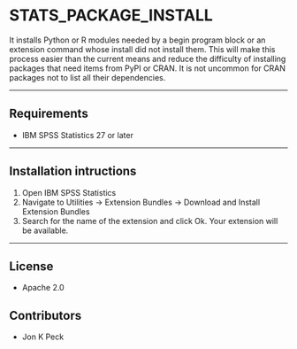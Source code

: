 # STATS_PACKAGE_INSTALL
It installs Python or R modules needed by a begin program block or an extension command whose install did not install them. This will make this process easier than the current means and reduce the difficulty of installing packages that need items from PyPI or CRAN. It is not uncommon for CRAN packages not to list all their dependencies.

---
Requirements
----
- IBM SPSS Statistics 27 or later 


---
Installation intructions
----
1. Open IBM SPSS Statistics
2. Navigate to Utilities -> Extension Bundles -> Download and Install Extension Bundles
3. Search for the name of the extension and click Ok. Your extension will be available.

---
License
----

- Apache 2.0

Contributors
----

  - Jon K Peck